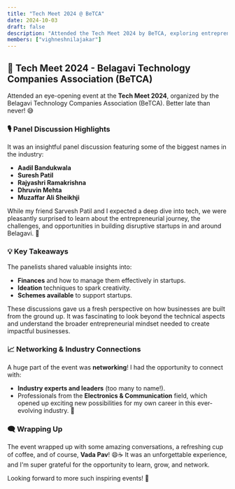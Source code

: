 ```yaml
---
title: "Tech Meet 2024 @ BeTCA"
date: 2024-10-03
draft: false
description: "Attended the Tech Meet 2024 by BeTCA, exploring entrepreneurship and tech innovations with industry experts. 💼🚀 Networking, insights, and Vada Pav! 😄☕"
members: ["vighneshnilajakar"]
---
```

## 🚀 Tech Meet 2024 - Belagavi Technology Companies Association (BeTCA)

Attended an eye-opening event at the **Tech Meet 2024**, organized by the Belagavi Technology Companies Association (BeTCA). Better late than never! 😅

### 🎙️ Panel Discussion Highlights
It was an insightful panel discussion featuring some of the biggest names in the industry:
- **Aadil Bandukwala**
- **Suresh Patil**
- **Rajyashri Ramakrishna**
- **Dhruvin Mehta**
- **Muzaffar Ali Sheikhji**

While my friend Sarvesh Patil and I expected a deep dive into tech, we were pleasantly surprised to learn about the entrepreneurial journey, the challenges, and opportunities in building disruptive startups in and around Belagavi. 💼

### 💡 Key Takeaways
The panelists shared valuable insights into:
- **Finances** and how to manage them effectively in startups.
- **Ideation** techniques to spark creativity.
- **Schemes available** to support startups.

These discussions gave us a fresh perspective on how businesses are built from the ground up. It was fascinating to look beyond the technical aspects and understand the broader entrepreneurial mindset needed to create impactful businesses.

### 📈 Networking & Industry Connections
A huge part of the event was **networking**! I had the opportunity to connect with:
- **Industry experts and leaders** (too many to name!).
- Professionals from the **Electronics & Communication** field, which opened up exciting new possibilities for my own career in this ever-evolving industry. 🌱

### 🗨️ Wrapping Up
The event wrapped up with some amazing conversations, a refreshing cup of coffee, and of course, **Vada Pav**! 😄☕ It was an unforgettable experience, and I'm super grateful for the opportunity to learn, grow, and network.

Looking forward to more such inspiring events! 🙌

